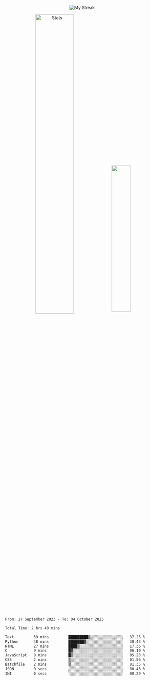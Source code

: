 <p align="center">
<picture>
  <source media="(prefers-color-scheme: dark)" srcset="http://github-readme-streak-stats.herokuapp.com?user=semolik&theme=dark&hide_border=true&background=DD272700">
  <img alt="My Streak" src="http://github-readme-streak-stats.herokuapp.com?user=semolik&hide_border=true">
</picture>
</p>
<div align="center">
  <picture>
    <source media="(prefers-color-scheme: dark)" srcset="https://github-readme-stats.vercel.app/api?username=semolik&show_icons=true&bg_color=DD272700&hide_border=true&theme=dark">
        <img alt="Stats" src="https://github-readme-stats.vercel.app/api?username=semolik&show_icons=true&bg_color=DD272700&hide_border=true" width="50%" >
  </picture>
  <sup>
  <picture>
  <source media="(prefers-color-scheme: dark)" srcset="https://github-readme-stats.vercel.app/api/top-langs/?username=semolik&layout=compact&hide_border=true&bg_color=DD272700&theme=dark">
  <img src="https://github-readme-stats.vercel.app/api/top-langs/?username=semolik&layout=compact&hide_border=true" width="35%" />
  </picture>
  </sup>
</div>
<!--START_SECTION:waka-->

```txt
From: 27 September 2023 - To: 04 October 2023

Total Time: 2 hrs 40 mins

Text         59 mins         █████████▒░░░░░░░░░░░░░░░   37.25 %
Python       48 mins         ███████▓░░░░░░░░░░░░░░░░░   30.43 %
HTML         27 mins         ████▒░░░░░░░░░░░░░░░░░░░░   17.36 %
C            9 mins          █▓░░░░░░░░░░░░░░░░░░░░░░░   06.10 %
JavaScript   8 mins          █▒░░░░░░░░░░░░░░░░░░░░░░░   05.23 %
CSS          2 mins          ▒░░░░░░░░░░░░░░░░░░░░░░░░   01.56 %
Batchfile    2 mins          ▒░░░░░░░░░░░░░░░░░░░░░░░░   01.35 %
JSON         0 secs          ░░░░░░░░░░░░░░░░░░░░░░░░░   00.43 %
INI          0 secs          ░░░░░░░░░░░░░░░░░░░░░░░░░   00.29 %
```

<!--END_SECTION:waka-->

